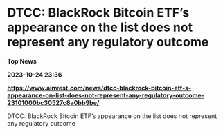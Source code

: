 # DTCC: BlackRock Bitcoin ETF’s appearance on the list does not represent any regulatory outcome
**Top News**

**2023-10-24 23:36**

**https://www.ainvest.com/news/dtcc-blackrock-bitcoin-etf-s-appearance-on-list-does-not-represent-any-regulatory-outcome-23101000bc30527c8a0bb9be/**

DTCC: BlackRock Bitcoin ETF’s appearance on the list does not represent any regulatory outcome